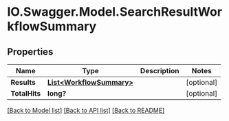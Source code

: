 # IO.Swagger.Model.SearchResultWorkflowSummary
## Properties

Name | Type | Description | Notes
------------ | ------------- | ------------- | -------------
**Results** | [**List&lt;WorkflowSummary&gt;**](WorkflowSummary.md) |  | [optional] 
**TotalHits** | **long?** |  | [optional] 

[[Back to Model list]](../README.md#documentation-for-models) [[Back to API list]](../README.md#documentation-for-api-endpoints) [[Back to README]](../README.md)

